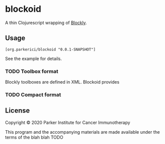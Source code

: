 # blockoid

A thin Clojurescript wrapping of [Blockly](https://developers.google.com/blockly/). 

## Usage

    [org.parkerici/blockoid "0.0.1-SNAPSHOT"]

See the example for details.

### TODO Toolbox format

Blockly toolboxes are defined in XML. Blockoid provides 


### TODO Compact format

## License

Copyright © 2020 Parker Institute for Cancer Immunotherapy

This program and the accompanying materials are made available under the
terms of the blah blah TODO
